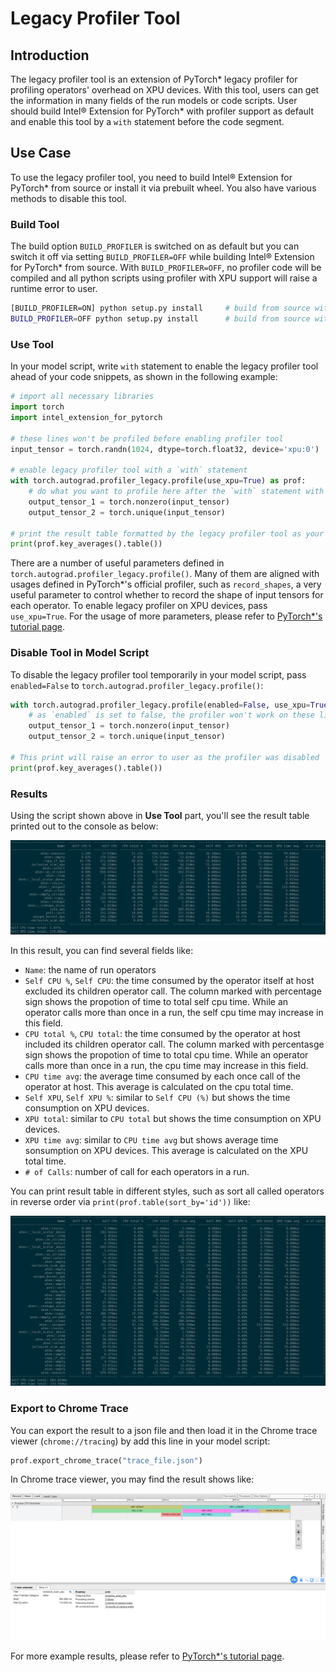 
# Legacy Profiler Tool

## Introduction

The legacy profiler tool is an extension of PyTorch\* legacy profiler for profiling operators' overhead on XPU devices. With this tool, users can get the information in many fields of the run models or code scripts. User should build Intel® Extension for PyTorch\* with profiler support as default and enable this tool by a `with` statement before the code segment.

## Use Case

To use the legacy profiler tool, you need to build Intel® Extension for PyTorch\* from source or install it via prebuilt wheel. You also have various methods to disable this tool.

### Build Tool

The build option `BUILD_PROFILER` is switched on as default but you can switch it off via setting `BUILD_PROFILER=OFF` while building Intel® Extension for PyTorch\* from source. With `BUILD_PROFILER=OFF`, no profiler code will be compiled and all python scripts using profiler with XPU support will raise a runtime error to user.

```bash
[BUILD_PROFILER=ON] python setup.py install     # build from source with profiler tool
BUILD_PROFILER=OFF python setup.py install      # build from source without profiler tool
```

### Use Tool

In your model script, write `with` statement to enable the legacy profiler tool ahead of your code snippets, as shown in the following example:

```python
# import all necessary libraries
import torch
import intel_extension_for_pytorch

# these lines won't be profiled before enabling profiler tool
input_tensor = torch.randn(1024, dtype=torch.float32, device='xpu:0')

# enable legacy profiler tool with a `with` statement
with torch.autograd.profiler_legacy.profile(use_xpu=True) as prof:
    # do what you want to profile here after the `with` statement with proper indent
    output_tensor_1 = torch.nonzero(input_tensor)
    output_tensor_2 = torch.unique(input_tensor)

# print the result table formatted by the legacy profiler tool as your wish
print(prof.key_averages().table())
```

There are a number of useful parameters defined in `torch.autograd.profiler_legacy.profile()`. Many of them are aligned with usages defined in PyTorch\*'s official profiler, such as `record_shapes`, a very useful parameter to control whether to record the shape of input tensors for each operator. To enable legacy profiler on XPU devices, pass `use_xpu=True`. For the usage of more parameters, please refer to [PyTorch\*'s tutorial page](https://pytorch.org/tutorials/recipes/recipes/profiler_recipe.html).

### Disable Tool in Model Script

To disable the legacy profiler tool temporarily in your model script, pass `enabled=False` to `torch.autograd.profiler_legacy.profile()`:

```python
with torch.autograd.profiler_legacy.profile(enabled=False, use_xpu=True) as prof:
    # as `enabled` is set to false, the profiler won't work on these lines of code
    output_tensor_1 = torch.nonzero(input_tensor)
    output_tensor_2 = torch.unique(input_tensor)

# This print will raise an error to user as the profiler was disabled
print(prof.key_averages().table())
```

### Results

Using the script shown above in **Use Tool** part, you'll see the result table printed out to the console as below:

![Legacy_profiler_result_1](../../images/profiler_legacy/Legacy_profiler_result_1.png)

In this result, you can find several fields like:

- `Name`: the name of run operators
- `Self CPU %`, `Self CPU`: the time consumed by the operator itself at host excluded its children operator call. The column marked with percentage sign shows the propotion of time to total self cpu time. While an operator calls more than once in a run, the self cpu time may increase in this field.
- `CPU total %`, `CPU total`: the time consumed by the operator at host included its children operator call. The column marked with percentasge sign shows the propotion of time to total cpu time. While an operator calls more than once in a run, the cpu time may increase in this field.
- `CPU time avg`: the average time consumed by each once call of the operator at host. This average is calculated on the cpu total time.
- `Self XPU`, `Self XPU %`: similar to `Self CPU (%)` but shows the time consumption on XPU devices.
- `XPU total`: similar to `CPU total` but shows the time consumption on XPU devices.
- `XPU time avg`: similar to `CPU time avg` but shows average time sonsumption on XPU devices. This average is calculated on the XPU total time.
- `# of Calls`: number of call for each operators in a run.

You can print result table in different styles, such as sort all called operators in reverse order via `print(prof.table(sort_by='id'))` like:

![Legacy_profiler_result_2](../../images/profiler_legacy/Legacy_profiler_result_2.png)

### Export to Chrome Trace

You can export the result to a json file and then load it in the Chrome trace viewer (`chrome://tracing`) by add this line in your model script:

```python
prof.export_chrome_trace("trace_file.json")
```

In Chrome trace viewer, you may find the result shows like:

![Legacy_profiler_result_3](../../images/profiler_legacy/Legacy_profiler_result_3.png)

For more example results, please refer to [PyTorch\*'s tutorial page](https://pytorch.org/tutorials/recipes/recipes/profiler_recipe.html).

